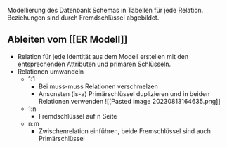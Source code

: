 Modellierung des Datenbank Schemas in Tabellen für jede Relation. Beziehungen sind durch Fremdschlüssel abgebildet.

## Ableiten vom [[ER Modell]]
- Relation für jede Identität aus dem Modell erstellen mit den entsprechenden Attributen und primären Schlüsseln.
- Relationen umwandeln
	- 1:1
		- Bei muss-muss Relationen verschmelzen
		- Ansonsten (is-a) Primärschlüssel duplizieren und in beiden Relationen verwenden
		![[Pasted image 20230813164635.png]]
	- 1:n
		- Fremdschlüssel auf n Seite
	- n:m
		- Zwischenrelation einführen, beide Fremschlüssel sind auch Primärschlüssel